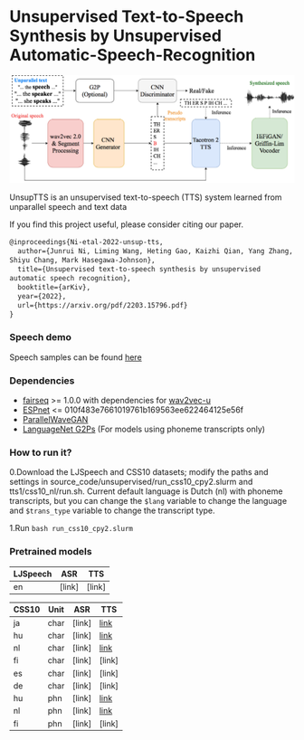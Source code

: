 # Unsupervised Text-to-Speech Synthesis by Unsupervised Automatic-Speech-Recognition
<div align="left"><img src="doc/image/unsup_tts.drawio.png" width="800"/></div>

UnsupTTS is an unsupervised text-to-speech (TTS) system learned from unparallel speech and text data

If you find this project useful, please consider citing our paper.
```
@inproceedings{Ni-etal-2022-unsup-tts,
  author={Junrui Ni, Liming Wang, Heting Gao, Kaizhi Qian, Yang Zhang, Shiyu Chang, Mark Hasegawa-Johnson},
  title={Unsupervised text-to-speech synthesis by unsupervised automatic speech recognition},
  booktitle={arKiv},
  year={2022},
  url={https://arxiv.org/pdf/2203.15796.pdf}
}
```
### Speech demo
Speech samples can be found [here](https://cactuswiththoughts.github.io/UnsupTTS-Demo/)

### Dependencies
- [fairseq](https://github.com/pytorch/fairseq) >= 1.0.0 with dependencies for [wav2vec-u](https://github.com/pytorch/fairseq/tree/main/examples/wav2vec/unsupervised)
- [ESPnet](https://github.com/espnet/espnet) <= 010f483e7661019761b169563ee622464125e56f
- [ParallelWaveGAN](https://github.com/kan-bayashi/ParallelWaveGAN)
- [LanguageNet G2Ps](https://github.com/uiuc-sst/g2ps) (For models using phoneme transcripts only)

### How to run it?

0.Download the LJSpeech and CSS10 datasets; modify the paths and settings in source_code/unsupervised/run_css10_cpy2.slurm and tts1/css10_nl/run.sh. Current default language is Dutch (nl) with phoneme transcripts, but you can change the ```$lang``` variable to change the language and ```$trans_type``` variable to change the transcript type.

1.Run ```bash run_css10_cpy2.slurm```


### Pretrained models
| LJSpeech | ASR | TTS |
|--|--|--|
| en |[link]|[link]|

| CSS10 | Unit | ASR | TTS |
|---------|---------|---------|---------|
| ja | char |[link]|[link](https://drive.google.com/file/d/191J9NwPZmnRlgunieYCr2oM2VwmbcELD/view?usp=sharing)|
| hu | char |[link]|[link](https://drive.google.com/file/d/1hX2HBn3gdYEdF5PxqWMLbDtLE-JOMjTL/view?usp=sharing)|
| nl | char |[link]|[link](https://drive.google.com/file/d/14CyW14L7VCKnti8aMnOvJsq3ENlbtcIi/view?usp=sharing)|
| fi | char |[link]|[link]|
| es | char |[link]|[link]|
| de | char |[link]|[link]|
| hu | phn |[link]|[link](https://drive.google.com/file/d/1hX2HBn3gdYEdF5PxqWMLbDtLE-JOMjTL/view?usp=sharing)|
| nl | phn |[link]|[link](https://drive.google.com/file/d/14CyW14L7VCKnti8aMnOvJsq3ENlbtcIi/view?usp=sharing)|
| fi | phn |[link]|[link]|
